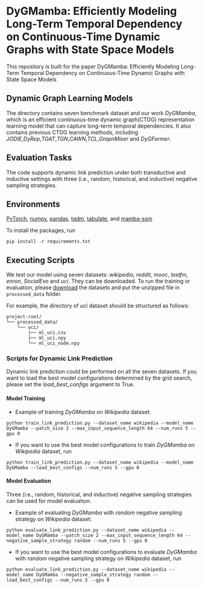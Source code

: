 # DyGMamba: Efficiently Modeling Long-Term Temporal Dependency on Continuous-Time Dynamic Graphs with State Space Models
This repository is built for the paper DyGMamba: Efficiently Modeling Long-Term Temporal Dependency on Continuous-Time Dynamic Graphs with State Space Models


## Dynamic Graph Learning Models
The directory contains seven benchmark dataset and our work *DyGMamba*, which is an efficient continuous-time dynamic graph(CTDG) representation learning model that can capture long-term temporal dependencies. It also contains previous CTDG learning methods, including *JODIE*,*DyRep*,*TGAT*,*TGN*,*CAWN*,*TCL*,*GrapnMixer* and *DyGFormer*. 


## Evaluation Tasks

The code supports dynamic link prediction under both transductive and inductive settings with three (i.e., random, historical, and inductive) negative sampling strategies.



## Environments

[PyTorch](https://pytorch.org/),
[numpy](https://github.com/numpy/numpy),
[pandas](https://github.com/pandas-dev/pandas),
[tqdm](https://github.com/tqdm/tqdm), 
[tabulate](https://github.com/astanin/python-tabulate), and
[mamba-ssm](https://github.com/state-spaces/mamba)

To install the packages, run

```{bash}
pip install -r requirements.txt
```

## Executing Scripts
We test our model using seven datasets: *wikipedia*, *reddit*, *mooc*, *lastfm*, *enron*, *SocialEvo* and *uci*. They can be downloaded. To run the training or evaluation, please [download](https://zenodo.org/record/7213796#.Y1cO6y8r30o) the datasets and put the unzipped file in ```processed_data``` folder. 

For example, the directory of *uci* dataset should be structured as follows:

```plaintext
project-root/
└── processed_data/
    └── uci/
        ├── ml_uci.csv
        ├── ml_uci.npy
        └── ml_uci_node.npy
```

### Scripts for Dynamic Link Prediction
Dynamic link prediction could be performed on all the seven datasets. 
If you want to load the best model configurations determined by the grid search, please set the *load_best_configs* argument to True.
#### Model Training
* Example of training *DyGMamba* on *Wikipedia* dataset:
```{bash}
python train_link_prediction.py --dataset_name wikipedia --model_name DyGMamba --patch_size 2 --max_input_sequence_length 64 --num_runs 5 --gpu 0
```
* If you want to use the best model configurations to train *DyGMamba* on *Wikipedia* dataset, run
```{bash}
python train_link_prediction.py --dataset_name wikipedia --model_name DyGMamba --load_best_configs --num_runs 5 --gpu 0
```
#### Model Evaluation
Three (i.e., random, historical, and inductive) negative sampling strategies can be used for model evaluation.
* Example of evaluating *DyGMamba* with *random* negative sampling strategy on *Wikipedia* dataset:
```{bash}
python evaluate_link_prediction.py --dataset_name wikipedia --model_name DyGMamba --patch_size 2 --max_input_sequence_length 64 --negative_sample_strategy random --num_runs 5 --gpu 0
```
* If you want to use the best model configurations to evaluate *DyGMamba* with *random* negative sampling strategy on *Wikipedia* dataset, run
```{bash}
python evaluate_link_prediction.py --dataset_name wikipedia --model_name DyGMamba --negative_sample_strategy random --load_best_configs --num_runs 5 --gpu 0
```
